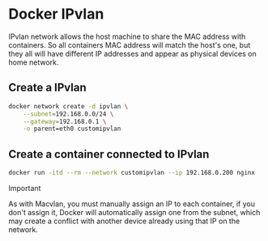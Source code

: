 # Docker IPvlan

IPvlan network allows the host machine to share the MAC address with containers. So all containers MAC address will match the host's one, but they all will have different IP addresses and appear as physical devices on home network.

## Create a IPvlan

```sh
docker network create -d ipvlan \
    --subnet=192.168.0.0/24 \
    --gateway=192.168.0.1 \
    -o parent=eth0 customipvlan
```

## Create a container connected to IPvlan

```sh
docker run -itd --rm --network customipvlan --ip 192.168.0.200 nginx
```

> [!IMPORTANT]
> As with Macvlan, you must manually assign an IP to each container, if you don't assign it, Docker will automatically assign one from the subnet, which may create a conflict with another device already using that IP on the network.

